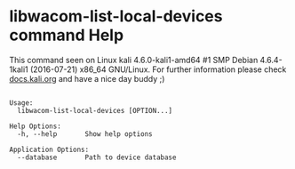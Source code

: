 # libwacom-list-local-devices command Help
 
 This command seen on Linux kali 4.6.0-kali1-amd64 #1 SMP Debian 4.6.4-1kali1 (2016-07-21) x86_64 GNU/Linux. For further information please check [docs.kali.org](docs.kali.org) and have a nice day buddy ;) 

~~~

Usage:
  libwacom-list-local-devices [OPTION...]

Help Options:
  -h, --help       Show help options

Application Options:
  --database       Path to device database


~~~
